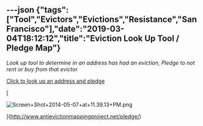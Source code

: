 ---json
{"tags":["Tool","Evictors","Evictions","Resistance","San Francisco"],"date":"2019-03-04T18:12:12","title":"Eviction Look Up Tool / Pledge Map"}
---

_Look up tool to determine in an address has had an eviction, Pledge to not rent or buy from that evictor_

[Click to look up an address and pledge](http://www.antievictionmappingproject.net/pledge/)

[

![Screen+Shot+2014-05-07+at+11.39.13+PM.png](/assets/uploads/Screen%2BShot%2B2014-05-07%2Bat%2B11.39.13%2BPM.png)

](http://www.antievictionmappingproject.net/pledge/)
